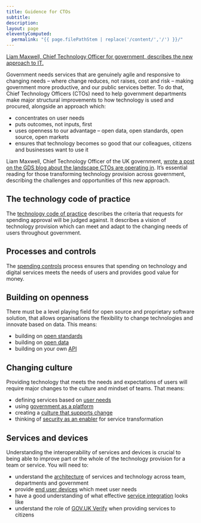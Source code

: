 ```yaml
---
title: Guidence for CTOs
subtitle:
description:
layout: page
eleventyComputed:
  permalink: "{{ page.filePathStem | replace('/content/','/') }}/"
---
```


[Liam Maxwell, Chief Technology Officer for government, describes the new approach to IT.](https://www.youtube.com/watch?v=mVuJPk8Kf3U)

Government needs services that are genuinely agile and responsive to changing needs – where change reduces, not raises, cost and risk – making government more productive, and our public services better. To do that, Chief Technology Officers (CTOs) need to help government departments make major structural improvements to how technology is used and procured, alongside an approach which:

- concentrates on user needs
- puts outcomes, not inputs, first
- uses openness to our advantage – open data, open standards, open source, open markets
- ensures that technology becomes so good that our colleagues, citizens and businesses want to use it

Liam Maxwell, Chief Technology Officer of the UK government, [wrote a post on the GDS blog about the landscape CTOs are operating in](https://gds.blog.gov.uk/2013/05/21/rebalancing-tech-across-gov/). It’s essential reading for those transforming technology provision across government, describing the challenges and opportunities of this new approach.

## The technology code of practice

The [technology code of practice](/version-1/guides/code-of-practice/) describes the criteria that requests for spending approval will be judged against. It describes a vision of technology provision which can meet and adapt to the changing needs of users throughout government.

## Processes and controls

The [spending controls](/version-1/guides/spending-controls/) process ensures that spending on technology and digital services meets the needs of users and provides good value for money.

## Building on openness

There must be a level playing field for open source and proprietary software solution, that allows organisations the flexibility to change technologies and innovate based on data. This means:

- building on [open standards](/version-1/guides/open-standards-and-licensing/)
- building on [open data](/version-1/guides/open-data/)
- building on your own [API](/version-1/guides/apis/)

## Changing culture

Providing technology that meets the needs and expectations of users will require major changes to the culture and mindset of teams. That means:

- defining services based on [user needs](/version-1/guides/user-needs/)
- using [government as a platform](/version-1/guides/government-as-a-platform/)
- creating a [culture that supports change](/version-1/guides/culture-that-supports-change/)
- thinking of [security as an enabler](/version-1/guides/security-as-enabler/) for service transformation

## Services and devices

Understanding the interoperability of services and devices is crucial to being able to improve part or the whole of the technology provision for a team or service. You will need to:

- understand the [architecture](/version-1/guides/architecture/) of services and technology across team, departments and government
- provide [end user devices](/version-1/guides/end-user-devices/) which meet user needs
- have a good understanding of what effective [service integration](/version-1/guides/service-integration/) looks like
- understand the role of [GOV.UK Verify](https://web.archive.org/web/20150324151320/https://www.gov.uk/service-manual/identity-assurance/index.html) when providing services to citizens
